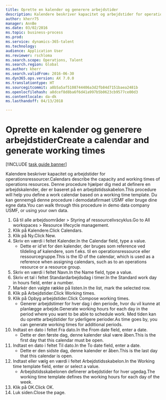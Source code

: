 ```yaml
--- 
title: Oprette en kalender og generere arbejdstider
description: Kalendere beskriver kapacitet og arbejdstider for operationsressourcer.
author: kherr75
manager: AnnBe
ms.date: 03/02/2016
ms.topic: business-process
ms.prod: 
ms.service: dynamics-365-talent
ms.technology: 
audience: Application User
ms.reviewer: rschloma
ms.search.scope: Operations, Talent
ms.search.region: Global
ms.author: kherr
ms.search.validFrom: 2016-06-30
ms.dyn365.ops.version: AX 7.0.0
ms.translationtype: HT
ms.sourcegitcommit: a8b5a5af5108744406a3d2fb84d7151baea2481b
ms.openlocfilehash: a8dcef8d8ba6f6d41a997b5b0623cb9577ce00d3
ms.contentlocale: da-dk
ms.lasthandoff: 04/13/2018

---
```

# <a name="create-a-calendar-and-generate-working-times"></a><span data-ttu-id="1a11a-103">Oprette en kalender og generere arbejdstider</span><span class="sxs-lookup"><span data-stu-id="1a11a-103">Create a calendar and generate working times</span></span>

[!INCLUDE [task guide banner](../../includes/task-guide-banner.md)]

<span data-ttu-id="1a11a-104">Kalendere beskriver kapacitet og arbejdstider for operationsressourcer.</span><span class="sxs-lookup"><span data-stu-id="1a11a-104">Calendars describe the capacity and working times of operations resources.</span></span> <span data-ttu-id="1a11a-105">Denne procedure hjælper dig med at definere en arbejdskalender, der er baseret på en arbejdstidsskabelon.</span><span class="sxs-lookup"><span data-stu-id="1a11a-105">This procedure will help you define a work calendar based on a working time template.</span></span> <span data-ttu-id="1a11a-106">Du kan gennemgå denne procedure i demodatafirmaet USMF eller bruge dine egne data.</span><span class="sxs-lookup"><span data-stu-id="1a11a-106">You can walk through this procedure in demo data company USMF, or using your own data.</span></span>

1. <span data-ttu-id="1a11a-107">Gå til alle arbejdsområder > Styring af ressourcelivscyklus.</span><span class="sxs-lookup"><span data-stu-id="1a11a-107">Go to All workspaces > Resource lifecycle management.</span></span>
2. <span data-ttu-id="1a11a-108">Klik på Kalendere.</span><span class="sxs-lookup"><span data-stu-id="1a11a-108">Click Calendars.</span></span>
3. <span data-ttu-id="1a11a-109">Klik på Ny.</span><span class="sxs-lookup"><span data-stu-id="1a11a-109">Click New.</span></span>
4. <span data-ttu-id="1a11a-110">Skriv en værdi i feltet Kalender.</span><span class="sxs-lookup"><span data-stu-id="1a11a-110">In the Calendar field, type a value.</span></span>
    * <span data-ttu-id="1a11a-111">Dette er id'et for den kalender, der bruges som reference ved tildeling af kalendere, som f.eks. til en operationsressource eller ressourcegruppe.</span><span class="sxs-lookup"><span data-stu-id="1a11a-111">This is the ID of the calendar, which is used as a reference when assigning calendars, such as to an operations resource or a resource group.</span></span>  
5. <span data-ttu-id="1a11a-112">Skriv en værdi i feltet Navn.</span><span class="sxs-lookup"><span data-stu-id="1a11a-112">In the Name field, type a value.</span></span>
6. <span data-ttu-id="1a11a-113">Skriv et tal i feltet Standardarbejdsdag i timer.</span><span class="sxs-lookup"><span data-stu-id="1a11a-113">In the Standard work day in hours field, enter a number.</span></span>
7. <span data-ttu-id="1a11a-114">Markér den valgte række på listen.</span><span class="sxs-lookup"><span data-stu-id="1a11a-114">In the list, mark the selected row.</span></span>
8. <span data-ttu-id="1a11a-115">Klik på Arbejdstider.</span><span class="sxs-lookup"><span data-stu-id="1a11a-115">Click Working times.</span></span>
9. <span data-ttu-id="1a11a-116">Klik på Opbyg arbejdstider.</span><span class="sxs-lookup"><span data-stu-id="1a11a-116">Click Compose working times.</span></span>
    * <span data-ttu-id="1a11a-117">Generer arbejdstimer for hver dag i den periode, hvor du vil kunne at planlægge arbejde.</span><span class="sxs-lookup"><span data-stu-id="1a11a-117">Generate working hours for each day in the period where you want to be able to schedule work.</span></span> <span data-ttu-id="1a11a-118">Med tiden kan du oprette arbejdstider for yderligere perioder.</span><span class="sxs-lookup"><span data-stu-id="1a11a-118">As time goes by, you can generate working times for additional periods.</span></span>  
10. <span data-ttu-id="1a11a-119">Indtast en dato i feltet Fra dato.</span><span class="sxs-lookup"><span data-stu-id="1a11a-119">In the From date field, enter a date.</span></span>
    * <span data-ttu-id="1a11a-120">Dette er den første dag, denne kalender skal være åben.</span><span class="sxs-lookup"><span data-stu-id="1a11a-120">This is the first day that this calendar must be open.</span></span>  
11. <span data-ttu-id="1a11a-121">Indtast en dato i feltet Til dato.</span><span class="sxs-lookup"><span data-stu-id="1a11a-121">In the To date field, enter a date.</span></span>
    * <span data-ttu-id="1a11a-122">Dette er den sidste dag, denne kalender er åben.</span><span class="sxs-lookup"><span data-stu-id="1a11a-122">This is the last day that this calendar is open.</span></span>  
12. <span data-ttu-id="1a11a-123">Indtast eller vælg en værdi i feltet Arbejdstidsskabelon.</span><span class="sxs-lookup"><span data-stu-id="1a11a-123">In the Working time template field, enter or select a value.</span></span>
    * <span data-ttu-id="1a11a-124">Arbejdstidsskabelonen definerer arbejdstider for hver ugedag.</span><span class="sxs-lookup"><span data-stu-id="1a11a-124">The working time template defines the working hours for each day of the week.</span></span>  
13. <span data-ttu-id="1a11a-125">Klik på OK.</span><span class="sxs-lookup"><span data-stu-id="1a11a-125">Click OK.</span></span>
14. <span data-ttu-id="1a11a-126">Luk siden.</span><span class="sxs-lookup"><span data-stu-id="1a11a-126">Close the page.</span></span>


